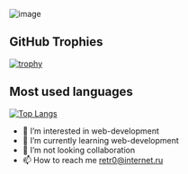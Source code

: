 ![image](https://github.com/imsureyoudontneedit/imsureyoudontneedit/assets/89917428/a4084d56-3b6d-4f46-9947-82b8c780ed35)

## GitHub Trophies

[![trophy](https://github-profile-trophy.vercel.app/?username=imsureyoudontneedit)](https://github.com/ryo-ma/github-profile-trophy)

## Most used languages

[![Top Langs](https://github-readme-stats.vercel.app/api/top-langs/?username=anuraghazra)](https://github.com/anuraghazra/github-readme-stats)

- 👀 I’m interested in web-development
- 🌱 I’m currently learning web-development
- 💞️ I’m not looking collaboration
- 📫 How to reach me retr0@internet.ru

<!---
imsureyoudontneedit/imsureyoudontneedit is a ✨ special ✨ repository because its `README.md` (this file) appears on your GitHub profile.
You can click the Preview link to take a look at your changes.
--->
